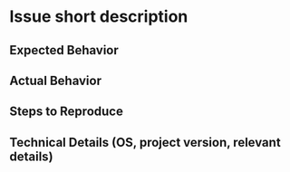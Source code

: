 # Issue short description

## Expected Behavior

## Actual Behavior

## Steps to Reproduce

## Technical Details (OS, project version, relevant details)
